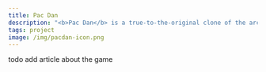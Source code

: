 ```yaml
---
title: Pac Dan
description: "<b>Pac Dan</b> is a true-to-the-original clone of the arcade classic Pacman made using Java and LibGDX"
tags: project
image: /img/pacdan-icon.png
---
```

todo add article about the game